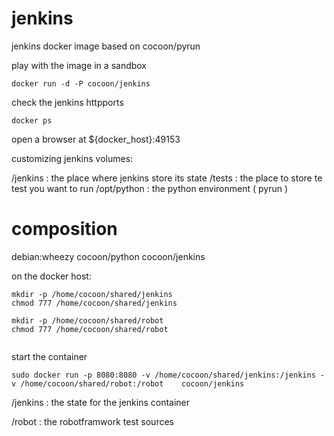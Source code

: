 jenkins
=======

jenkins docker image based on cocoon/pyrun


play with the image in a sandbox


```
docker run -d -P cocoon/jenkins

```

check the jenkins httpports


```
docker ps
```

open a browser at ${docker_host}:49153




customizing jenkins
volumes:

/jenkins : the place where jenkins store its state
/tests   : the place to store te test you want to run
/opt/python : the python environment ( pyrun )








composition
========
debian:wheezy
	cocoon/python
		cocoon/jenkins



on the docker host:

```
mkdir -p /home/cocoon/shared/jenkins
chmod 777 /home/cocoon/shared/jenkins

mkdir -p /home/cocoon/shared/robot
chmod 777 /home/cocoon/shared/robot


```


start the container

```
sudo docker run -p 8080:8080 -v /home/cocoon/shared/jenkins:/jenkins -v /home/cocoon/shared/robot:/robot    cocoon/jenkins
```

/jenkins : the state for the jenkins container

/robot : the robotframwork test sources